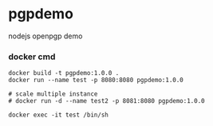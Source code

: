 # pgpdemo

nodejs openpgp demo

### docker cmd

```
docker build -t pgpdemo:1.0.0 .
docker run --name test -p 8080:8080 pgpdemo:1.0.0

# scale multiple instance
# docker run -d --name test2 -p 8081:8080 pgpdemo:1.0.0

docker exec -it test /bin/sh
```
